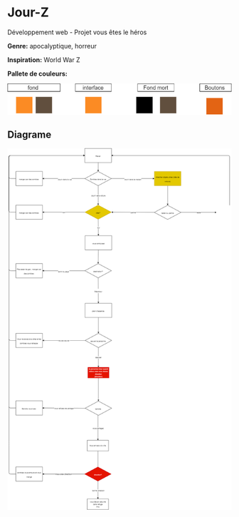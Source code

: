 # Jour-Z
Développement web - Projet vous êtes le héros

**Genre:** apocalyptique, horreur

**Inspiration:** World War Z

**Pallete de couleurs:**

![image de la pallete de couleurs](medias/github_couleurs.drawio.png)

## Diagrame
![image plans du site](medias/github_chemins.drawio.png)
